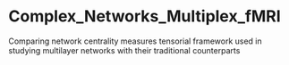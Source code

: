 # Complex_Networks_Multiplex_fMRI
Comparing network centrality measures tensorial framework used in studying multilayer networks with their traditional counterparts 
